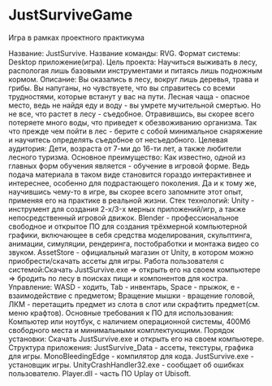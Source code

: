 # JustSurviveGame
Игра в рамках проектного практикума

Название: JustSurvive.
Название команды: RVG.
Формат системы: Desktop приложение(игра).
Цель проекта: Научиться выживать в лесу, распологая лишь базовыми инструментами и питаясь лишь подножным кормом.
Описание: Вы оказались в лесу, вокруг лишь деревья, трава и грибы. Вы напуганы, но чувствуете, что вы справитесь со всеми трудностями, которые встанут у вас на пути. Лесная чаща - опасное место, ведь не найдя еду и воду - вы умрете мучительной смертью. Но не все, что растет в лесу - съедобное. Отравившись, вы скорее всего потеряете много воды, что приведет к обезвоживанию организма. Так что прежде чем пойти в лес - берите с собой минимальное снаряжение и научитесь определять съедобное от несъедобного.
Целевая аудитория: Дети, возраста от 7-ми до 16-ти лет, а также любители лесного туризма.
Основное преимущество: Как известно, одной из главных форм обучения является - обучение в игровой форме. Ведь подача материала в таком виде становится гораздо интерактивнее и интереснее, особенно для подрастающего поколения. Да и к тому же, научившись чему-то в игре, вы скорее всего запомните этот опыт, применяя его на практике в реальной жизни.
Стек технологий: Unity - инструмент для создания 2-х/3-x мерных приложений/игр, а также непосредственный игровой движок. Blender - профессиональное cвободное и открытое ПО для создания трёхмерной компьютерной графики, включающее в себя средства моделирования, скульптинга, анимации, симуляции, рендеринга, постобработки и монтажа видео со звуком. AssetStore - официальный магазин от Unity, в котором можно приобрести/скачать ассеты для игры.
Работа пользователя с системой:Скачать JustSurvive.exe => открыть его на своем компьютере => бродить по лесу в поисках пищи и компонентов для костра. Управление: WASD - ходить, Tab - инвентарь, Space - прыжок, e - взаимодействие с предметом; Вращение мышки - вращение головой, ЛКМ - перетащить предмет из слота в слот или скрафтить предмет(см. меню крафтов).
Основные требования к ПО для использования: Компьютер или ноутбук, с наличием операционной системы, 400Мб свободного места и минимальными комплектующими.
Порядок установки: Скачать JustSurvive.exe и открыть его на своем компьютере.
Структура приложения: JustSurvive_Data - ассеты, текстуры, графика для игры. MonoBleedingEdge - компилятор для кода. JustSurvive.exe - установщик игры. UnityCrashHandler32.exe - сообщает об ошибках пользователю. Player.dll - часть ПО Uplay от Ubisoft.
